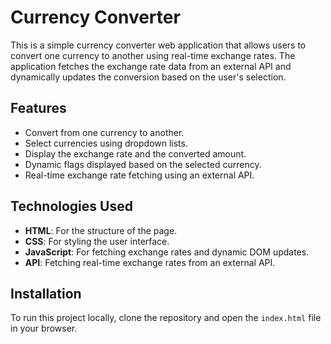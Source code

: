 # Currency Converter

This is a simple currency converter web application that allows users to convert one currency to another using real-time exchange rates. The application fetches the exchange rate data from an external API and dynamically updates the conversion based on the user's selection.

## Features

- Convert from one currency to another.
- Select currencies using dropdown lists.
- Display the exchange rate and the converted amount.
- Dynamic flags displayed based on the selected currency.
- Real-time exchange rate fetching using an external API.

## Technologies Used

- **HTML**: For the structure of the page.
- **CSS**: For styling the user interface.
- **JavaScript**: For fetching exchange rates and dynamic DOM updates.
- **API**: Fetching real-time exchange rates from an external API.

## Installation

To run this project locally, clone the repository and open the `index.html` file in your browser.